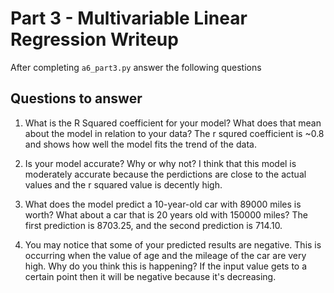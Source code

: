 # Part 3 - Multivariable Linear Regression Writeup

After completing `a6_part3.py` answer the following questions

## Questions to answer

1. What is the R Squared coefficient for your model? What does that mean about the model in relation to your data?
The r squred coefficient is ~0.8 and shows how well the model fits the trend of the data. 

2. Is your model accurate? Why or why not?
I think that this model is moderately accurate because the perdictions are close to the actual values and the r squared value is decently high. 

3. What does the model predict a 10-year-old car with 89000 miles is worth? What about a car that is 20 years old with 150000 miles?
The first prediction is 8703.25, and the second prediction is 714.10. 

4. You may notice that some of your predicted results are negative. This is occurring when the value of age and the mileage of the car are very high. Why do you think this is happening?
If the input value gets to a certain point then it will be negative because it's decreasing. 